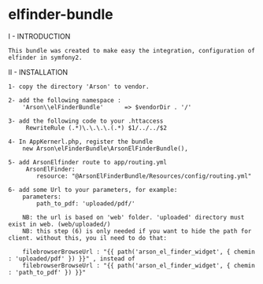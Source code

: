 elfinder-bundle
===============
I - INTRODUCTION

    This bundle was created to make easy the integration, configuration of elfinder in symfony2.

II - INSTALLATION

    1- copy the directory 'Arson' to vendor.
    
    2- add the following namespace :
        'Arson\\elFinderBundle'      => $vendorDir . '/'
        
    3- add the following code to your .httaccess
         RewriteRule (.*)\.\.\.\.(.*) $1/../../$2
    
    4- In AppKernerl.php, register the bundle 
        new Arson\elFinderBundle\ArsonElFinderBundle(),
     
    5- add ArsonElfinder route to app/routing.yml
         ArsonElFinder:
            resource: "@ArsonElFinderBundle/Resources/config/routing.yml"
     
    6- add some Url to your parameters, for example:
        parameters:
            path_to_pdf: 'uploaded/pdf/'
            
        NB: the url is based on 'web' folder. 'uploaded' directory must exist in web. (web/uploaded/)
        NB: this step (6) is only needed if you want to hide the path for client. without this, you il need to do that:
        
        filebrowserBrowseUrl : "{{ path('arson_el_finder_widget', { chemin : 'uploaded/pdf' }) }}" , instead of
        filebrowserBrowseUrl : "{{ path('arson_el_finder_widget', { chemin : 'path_to_pdf' }) }}"             
         
        
